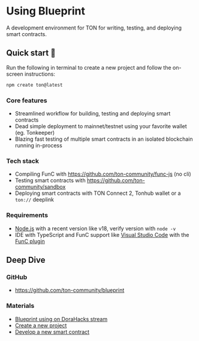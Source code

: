 # Using Blueprint

A development environment for TON for writing, testing, and deploying smart contracts.

## Quick start 🚀

Run the following in terminal to create a new project and follow the on-screen instructions:

```bash
npm create ton@latest
```

### Core features

- Streamlined workflow for building, testing and deploying smart contracts
- Dead simple deployment to mainnet/testnet using your favorite wallet (eg. Tonkeeper)
- Blazing fast testing of multiple smart contracts in an isolated blockchain running in-process

### Tech stack
- Compiling FunC with https://github.com/ton-community/func-js (no cli)
- Testing smart contracts with https://github.com/ton-community/sandbox
- Deploying smart contracts with TON Connect 2, Tonhub wallet or a `ton://` deeplink

### Requirements

- [Node.js](https://nodejs.org/) with a recent version like v18, verify version with `node -v`
- IDE with TypeScript and FunC support like [Visual Studio Code](https://code.visualstudio.com/) with the [FunC plugin](https://marketplace.visualstudio.com/items?itemName=tonwhales.func-vscode)

## Deep Dive

### GitHub

- https://github.com/ton-community/blueprint

### Materials

- [Blueprint using on DoraHacks stream](https://www.youtube.com/watch?v=5ROXVM-Fojo)
- [Create a new project](https://github.com/ton-community/blueprint#create-a-new-project)
- [Develop a new smart contract](https://github.com/ton-community/blueprint#develop-a-new-contract)